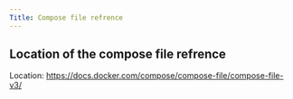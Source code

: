 ```yaml
---
Title: Compose file refrence
---
```


## Location of the compose file refrence

Location: https://docs.docker.com/compose/compose-file/compose-file-v3/